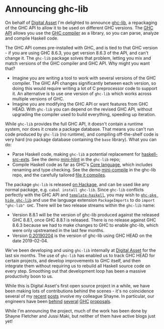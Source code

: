 # Announcing ghc-lib

On behalf of [Digital Asset](https://www.digitalasset.com/) I'm delighted to announce [ghc-lib](https://github.com/digital-asset/ghc-lib), a repackaging of the GHC API to allow it to be used on different GHC versions. The [GHC API](https://hackage.haskell.org/package/ghc) allows you use the [GHC compiler](https://haskell.org/ghc) as a library, so you can parse, analyze and compile Haskell code.

The GHC API comes pre-installed with GHC, and is tied to that GHC version - if you are using GHC 8.6.3, you get version 8.6.3 of the API, and can't change it. The `ghc-lib` package solves that problem, letting you mix and match versions of the GHC compiler and GHC API. Why might you want that?

* Imagine you are writing a tool to work with several versions of the GHC compiler. The GHC API changes significantly between each version, so doing this would require writing a lot of C preprocessor code to support it. An alternative is to use one version of `ghc-lib` which works across multiple versions of GHC.
* Imagine you are modifying the GHC API or want features from GHC HEAD. With `ghc-lib` you can depend on the revised GHC API, without upgrading the compiler used to build everything, speeding up iteration.

While `ghc-lib` provides the full GHC API, it doesn't contain a runtime system, nor does it create a package database. That means you can't run code produced by `ghc-lib` (no runtime), and compiling off-the-shelf code is very hard (no package database containing the `base` library). What you can do:

* Parse Haskell code, making `ghc-lib` a potential replacement for [haskell-src-exts](https://hackage.haskell.org/package/haskell-src-exts). See the demo [mini-hlint](https://github.com/ndmitchell/ghc-lib/tree/master/examples/mini-hlint) in the `ghc-lib` repo;
* Compile Haskell code as far as GHC's [Core language](https://ghc.haskell.org/trac/ghc/wiki/Commentary/Compiler/CoreSynType), which includes renaming and type checking. See the demo [mini-compile](https://github.com/ndmitchell/ghc-lib/tree/master/examples/mini-compile) in the ghc-lib repo, and the carefully tailored [file it compiles](https://github.com/ndmitchell/ghc-lib/blob/master/examples/mini-compile/test/MiniCompileTest.hs).

The package `ghc-lib` is released [on Hackage](https://hackage.haskell.org/package/ghc-lib), and can be used like any normal package, e.g. `cabal install ghc-lib`. Since `ghc-lib` conflicts perfectly with the GHC API and [`template-haskell`](https://hackage.haskell.org/package/template-haskell), you may wish to [`ghc-pkg hide ghc-lib`](https://downloads.haskell.org/~ghc/latest/docs/html/users_guide/packages.html#using-packages) and use the language extension `PackageImports` to do `import "ghc-lib" GHC`. There will be two release streams within the `ghc-lib` name:

* Version 8.8.1 will be the version of ghc-lib produced against the released GHC 8.8.1, once GHC 8.8.1 is released. There is no release against GHC 8.6.3 because we had to make changes to GHC to enable ghc-lib, which were only upstreamed in the last few months.
* Version [0.20190204](http://hackage.haskell.org/package/ghc-lib-0.20190204) is the version of ghc-lib using GHC HEAD on the date 2019-02-04.

We've been developing and using `ghc-lib` internally at [Digital Asset](https://www.digitalasset.com/) for the last six months. The use of `ghc-lib` has enabled us to track GHC HEAD for certain projects, and develop improvements to GHC itself, and then integrate them without requiring us to rebuild all Haskell source code on every step. Smoothing out that development loop has been a massive productivity boon to us.

While this is Digital Asset's first open source project in a while, we have been making lots of contributions behind the scenes - it's no coincidence several of my [recent](https://neilmitchell.blogspot.com/2018/12/ghc-from-bug-to-merge.html) [posts](https://neilmitchell.blogspot.com/2019/01/ghc-from-bug-to-merge-2.html) involve my colleague Shayne. In particular, our engineers have been [behind](https://github.com/ghc-proposals/ghc-proposals/pull/158) [several](https://github.com/ghc-proposals/ghc-proposals/pull/168) [GHC](https://github.com/ghc-proposals/ghc-proposals/pull/190) [proposals](https://github.com/ghc-proposals/ghc-proposals/pull/185).

While I'm announcing the project, much of the work has been done by Shayne Fletcher and Jussi Maki, but neither of them have active blogs just yet!

